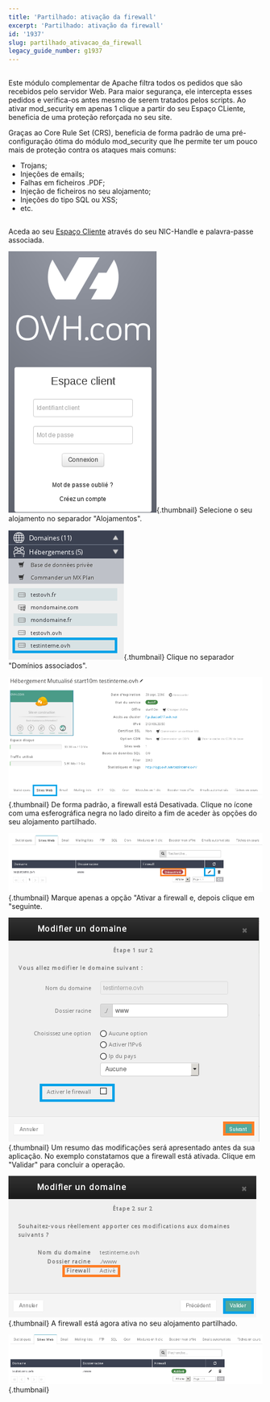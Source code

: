 ```yaml
---
title: 'Partilhado: ativação da firewall'
excerpt: 'Partilhado: ativação da firewall'
id: '1937'
slug: partilhado_ativacao_da_firewall
legacy_guide_number: g1937
---
```



## 
Este módulo complementar de Apache filtra todos os pedidos que são recebidos pelo servidor Web. Para maior segurança, ele intercepta esses pedidos e verifica-os antes mesmo de serem tratados pelos scripts.
Ao ativar mod_security em apenas 1 clique a partir do seu Espaço CLiente, beneficia de uma proteção reforçada no seu site.

Graças ao Core Rule Set (CRS), beneficia de forma padrão de uma pré-configuração ótima do módulo mod_security que lhe permite ter um pouco mais de proteção contra os ataques mais comuns:


- Trojans;
- Injeções de emails;
- Falhas em ficheiros .PDF;
- Injeção de ficheiros no seu alojamento;
- Injeções do tipo SQL ou XSS;
- etc.




## 
Aceda ao seu [Espaço Cliente](https://www.ovh.com/manager/web) através do seu NIC-Handle e palavra-passe associada.

![](images/img_3005.jpg){.thumbnail}
Selecione o seu alojamento no separador "Alojamentos".

![](images/img_3006.jpg){.thumbnail}
Clique no separador "Domínios associados".

![](images/img_3007.jpg){.thumbnail}
De forma padrão, a firewall está Desativada. Clique no ícone com uma esferográfica negra no lado direito a fim de aceder  às opções do seu alojamento partilhado.

![](images/img_3008.jpg){.thumbnail}
Marque apenas a opção "Ativar a firewall e, depois clique em "seguinte.

![](images/img_3010.jpg){.thumbnail}
Um resumo das modificações será apresentado antes da sua aplicação. No exemplo constatamos que a firewall está ativada. Clique em "Validar" para concluir a operação.

![](images/img_3011.jpg){.thumbnail}
A firewall está agora ativa no seu alojamento partilhado.

![](images/img_3012.jpg){.thumbnail}

